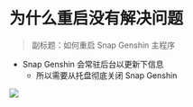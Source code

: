 # 为什么重启没有解决问题

> 副标题：如何重启 Snap Genshin 主程序

- Snap Genshin 会常驻后台以更新下信息
  - 所以需要从托盘彻底关闭 Snap Genshin 

![](img/quit-program.png)